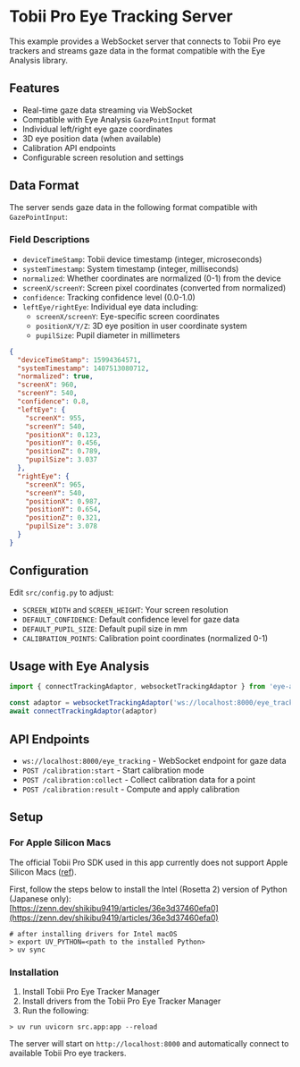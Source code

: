 # Tobii Pro Eye Tracking Server

This example provides a WebSocket server that connects to Tobii Pro eye trackers and streams gaze data in the format compatible with the Eye Analysis library.

## Features

- Real-time gaze data streaming via WebSocket
- Compatible with Eye Analysis `GazePointInput` format
- Individual left/right eye gaze coordinates
- 3D eye position data (when available)
- Calibration API endpoints
- Configurable screen resolution and settings

## Data Format

The server sends gaze data in the following format compatible with `GazePointInput`:

### Field Descriptions

- `deviceTimeStamp`: Tobii device timestamp (integer, microseconds)
- `systemTimestamp`: System timestamp (integer, milliseconds)
- `normalized`: Whether coordinates are normalized (0-1) from the device
- `screenX/screenY`: Screen pixel coordinates (converted from normalized)
- `confidence`: Tracking confidence level (0.0-1.0)
- `leftEye/rightEye`: Individual eye data including:
  - `screenX/screenY`: Eye-specific screen coordinates
  - `positionX/Y/Z`: 3D eye position in user coordinate system
  - `pupilSize`: Pupil diameter in millimeters

```json
{
  "deviceTimeStamp": 15994364571,
  "systemTimestamp": 1407513080712,
  "normalized": true,
  "screenX": 960,
  "screenY": 540,
  "confidence": 0.8,
  "leftEye": {
    "screenX": 955,
    "screenY": 540,
    "positionX": 0.123,
    "positionY": 0.456,
    "positionZ": 0.789,
    "pupilSize": 3.037
  },
  "rightEye": {
    "screenX": 965,
    "screenY": 540,
    "positionX": 0.987,
    "positionY": 0.654,
    "positionZ": 0.321,
    "pupilSize": 3.078
  }
}
```

## Configuration

Edit `src/config.py` to adjust:

- `SCREEN_WIDTH` and `SCREEN_HEIGHT`: Your screen resolution
- `DEFAULT_CONFIDENCE`: Default confidence level for gaze data
- `DEFAULT_PUPIL_SIZE`: Default pupil size in mm
- `CALIBRATION_POINTS`: Calibration point coordinates (normalized 0-1)

## Usage with Eye Analysis

```javascript
import { connectTrackingAdaptor, websocketTrackingAdaptor } from 'eye-analysis/tracking/adaptors'

const adaptor = websocketTrackingAdaptor('ws://localhost:8000/eye_tracking')
await connectTrackingAdaptor(adaptor)
```

## API Endpoints

- `ws://localhost:8000/eye_tracking` - WebSocket endpoint for gaze data
- `POST /calibration:start` - Start calibration mode
- `POST /calibration:collect` - Collect calibration data for a point
- `POST /calibration:result` - Compute and apply calibration

## Setup

### For Apple Silicon Macs

The official Tobii Pro SDK used in this app currently does not support Apple Silicon Macs ([ref](https://developer.tobiipro.com/tobiiprosdk/platform-and-language.html)).

First, follow the steps below to install the Intel (Rosetta 2) version of Python (Japanese only):  
[https://zenn.dev/shikibu9419/articles/36e3d37460efa0](https://zenn.dev/shikibu9419/articles/36e3d37460efa0)

```shell
# after installing drivers for Intel macOS
> export UV_PYTHON=<path to the installed Python>
> uv sync
```

### Installation

1. Install Tobii Pro Eye Tracker Manager
2. Install drivers from the Tobii Pro Eye Tracker Manager
3. Run the following:

```shell
> uv run uvicorn src.app:app --reload
```

The server will start on `http://localhost:8000` and automatically connect to available Tobii Pro eye trackers.
